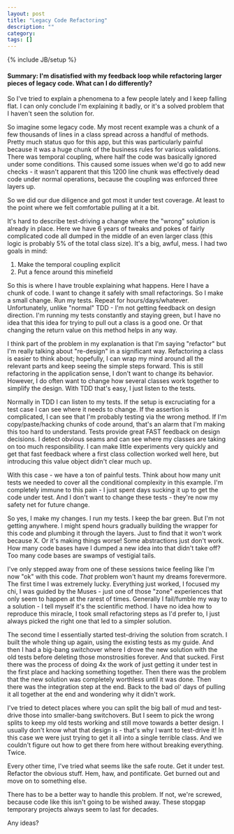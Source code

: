 ```yaml
---
layout: post
title: "Legacy Code Refactoring"
description: ""
category: 
tags: []
---
```

{% include JB/setup %}

#### Summary:  I'm disatisfied with my feedback loop while refactoring larger pieces of legacy code.  What can I do differently?

So I've tried to explain a phenomena to a few people lately and I keep falling flat.  I can only conclude I'm explaining it badly, or it's a solved problem that I haven't seen the solution for.

So imagine some legacy code.  My most recent example was a chunk of a few thousands of lines in a class spread across a handful of methods.  Pretty much status quo for this app, but this was particularly painful because it was a huge chunk of the business rules for various validations.  There was temporal coupling, where half the code was basically ignored under some conditions.  This caused some issues when we'd go to add new checks - it wasn't apparent that this 1200 line chunk was effectively dead code under normal operations, because the coupling was enforced three layers up.

So we did our due diligence and got most it under test coverage.  At least to the point where we felt comfortable pulling at it a bit.

It's hard to describe test-driving a change where the "wrong" solution is already in place.  Here we have 6 years of tweaks and pokes of fairly complicated code all dumped in the middle of an even larger class (this logic is probably 5% of the total class size).  It's a big, awful, mess.  I had two goals in mind:

1.  Make the temporal coupling explicit
1.  Put a fence around this minefield

So this is where I have trouble explaining what happens.  Here I have a chunk of code.  I want to change it safely with small refactorings.  So I make a small change.  Run my tests.  Repeat for hours/days/whatever.  Unfortunately, unlike "normal" TDD - I'm not getting feedback on design direction.  I'm running my tests constantly and staying green, but I have no idea that this idea for trying to pull out a class is a good one.  Or that changing the return value on this method helps in any way.

I think part of the problem in my explanation is that I'm saying "refactor" but I'm really talking about "re-design" in a significant way.  Refactoring a class is easier to think about; hopefully, I can wrap my mind around all the relevant parts and keep seeing the simple steps forward.  This is still refactoring in the application sense, I don't want to change its behavior.  However, I do often want to change how several classes work together to simplify the design.  With TDD that's easy, I just listen to the tests.

Normally in TDD I can listen to my tests.  If the setup is excruciating for a test case I can see where it needs to change.  If the assertion is complicated, I can see that I'm probably testing via the wrong method.  If I'm copy/paste/hacking chunks of code around, that's an alarm that I'm making this too hard to understand.  Tests provide great FAST feedback on design decisions.  I detect obvious seams and can see where my classes are taking on too much responsibility.  I can make little experiments very quickly and get that fast feedback where a first class collection worked well here, but introducing this value object didn't clear much up.

With this case - we have a ton of painful tests.  Think about how many unit tests we needed to cover all the conditional complexity in this example.  I'm completely immune to this pain - I just spent days sucking it up to get the code under test.  And I don't want to change these tests - they're now my safety net for future change.

So yes, I make my changes.  I run my tests.  I keep the bar green.  But I'm not getting anywhere.  I might spend hours gradually building the wrapper for this code and plumbing it through the layers.  Just to find that it won't work because X.  Or it's making things worse!  Some abstractions just don't work.  How many code bases have I dumped a new idea into that didn't take off?  Too many code bases are swamps of vestigial tails.

I've only stepped away from one of these sessions twice feeling like I'm now "ok" with this code.  *That* problem won't haunt my dreams forevermore.  The first time I was extremely lucky.  Everything just worked, I focused my chi, I was guided by the Muses - just one of those "zone" experiences that only seem to happen at the rarest of times.  Generally I fail/fumble my way to a solution - I tell myself it's the scientific method.    I have no idea how to reproduce this miracle, I took small refactoring steps as I'd prefer to, I just always picked the right one that led to a simpler solution.

The second time I essentially started test-driving the solution from scratch.  I built the whole thing up again, using the existing tests as my guide.  And then I had a big-bang switchover where I drove the new solution with the old tests before deleting those monstrosities forever.  And that sucked.  First there was the process of doing 4x the work of just getting it under test in the first place and hacking something together.  Then there was the problem that the new solution was completely worthless until it was done.  Then there was the integration step at the end.  Back to the bad ol' days of pulling it all together at the end and wondering why it didn't work.

I've tried to detect places where you can split the big ball of mud and test-drive those into smaller-bang switchovers.  But I seem to pick the wrong splits to keep my old tests working and still move towards a better design. I usually don't know what that design is - that's why I want to test-drive it!  In this case we were just trying to get it all into a single terrible class.  And we couldn't figure out how to get there from here without breaking everything.  Twice.

Every other time, I've tried what seems like the safe route.  Get it under test.  Refactor the obvious stuff.  Hem, haw, and pontificate.  Get burned out and move on to something else.

There has to be a better way to handle this problem.  If not, we're screwed, because code like this isn't going to be wished away.  These stopgap temporary projects always seem to last for decades.

Any ideas?
